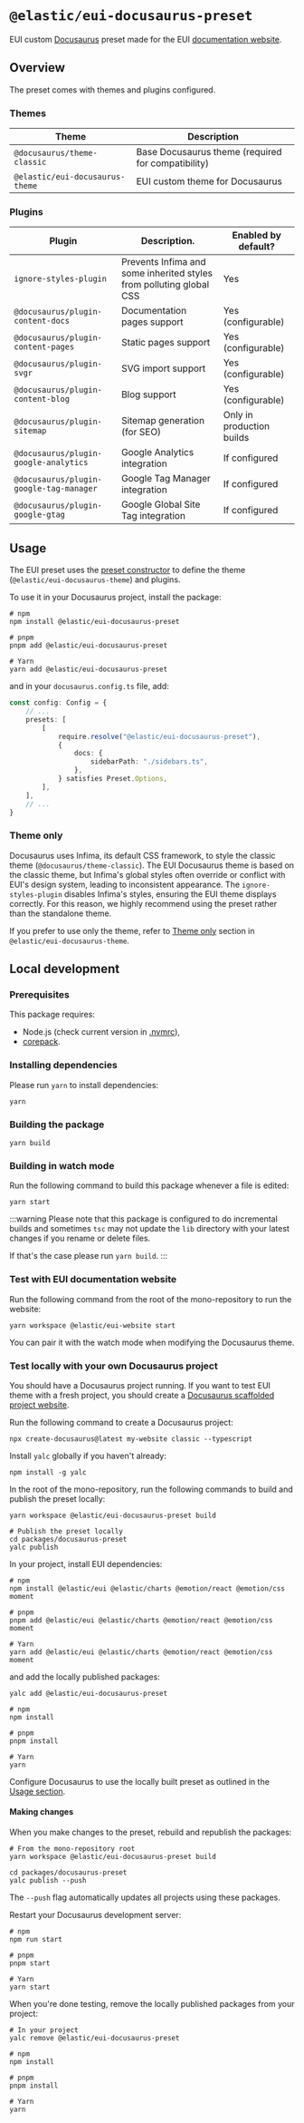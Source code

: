 # `@elastic/eui-docusaurus-preset`

EUI custom [Docusaurus](https://docusaurus.io/) preset made for the EUI [documentation website](https://eui.elastic.co).

## Overview

The preset comes with themes and plugins configured.

### Themes

| Theme                           | Description                                        |
|---------------------------------|----------------------------------------------------|
| `@docusaurus/theme-classic`     | Base Docusaurus theme (required for compatibility) |
| `@elastic/eui-docusaurus-theme` | EUI custom theme for Docusaurus                    |

### Plugins

| Plugin                                 | Description.                                                        | Enabled by default?       |
|----------------------------------------|---------------------------------------------------------------------|---------------------------|
| `ignore-styles-plugin`                 | Prevents Infima and some inherited styles from polluting global CSS | Yes                       |
| `@docusaurus/plugin-content-docs`      | Documentation pages support                                         | Yes (configurable)        |
| `@docusaurus/plugin-content-pages`     | Static pages support                                                | Yes (configurable)        |
| `@docusaurus/plugin-svgr`              | SVG import support                                                  | Yes (configurable)        |
| `@docusaurus/plugin-content-blog`      | Blog support                                                        | Yes (configurable)        |
| `@docusaurus/plugin-sitemap`           | Sitemap generation (for SEO)                                        | Only in production builds |
| `@docusaurus/plugin-google-analytics`  | Google Analytics integration                                        | If configured             |
| `@docusaurus/plugin-google-tag-manager`| Google Tag Manager integration                                      | If configured             |
| `@docusaurus/plugin-google-gtag`       | Google Global Site Tag integration                                  | If configured             |

## Usage

The EUI preset uses the [preset constructor](https://docusaurus.io/docs/using-plugins#creating-presets) to define the theme (`@elastic/eui-docusaurus-theme`) and plugins.

To use it in your Docusaurus project, install the package:

```shell
# npm
npm install @elastic/eui-docusaurus-preset

# pnpm
pnpm add @elastic/eui-docusaurus-preset

# Yarn
yarn add @elastic/eui-docusaurus-preset
```

and in your `docusaurus.config.ts` file, add:

```ts
const config: Config = {
    // ...
    presets: [
        [
            require.resolve("@elastic/eui-docusaurus-preset"),
            {
                docs: {
                    sidebarPath: "./sidebars.ts",
                },
            } satisfies Preset.Options,
        ],
    ],
    // ...
}
```

### Theme only

Docusaurus uses Infima, its default CSS framework, to style the classic theme (`@docusaurus/theme-classic`). The EUI Docusaurus theme is based on the classic theme, but Infima's global styles often override or conflict with EUI's design system, leading to inconsistent appearance. The `ignore-styles-plugin` disables Infima's styles, ensuring the EUI theme displays correctly. For this reason, we highly recommend using the preset rather than the standalone theme.

If you prefer to use only the theme, refer to [Theme only](../docusaurus-theme/README.md#theme-only) section in `@elastic/eui-docusaurus-theme`.

## Local development

### Prerequisites

This package requires:

- Node.js (check current version in [.nvmrc](../../.nvmrc)),
- [corepack](https://nodejs.org/api/corepack.html).

### Installing dependencies

Please run `yarn` to install dependencies:

```shell
yarn
```

### Building the package

```shell
yarn build
```

### Building in watch mode

Run the following command to build this package whenever a file is edited:

```shell
yarn start
```

:::warning
Please note that this package is configured to do incremental builds and sometimes `tsc` may not update the `lib` directory with your latest changes if you rename or delete files.

If that's the case please run `yarn build`.
:::

### Test with EUI documentation website

Run the following command from the root of the mono-repository to run the website:

```shell
yarn workspace @elastic/eui-website start
```

You can pair it with the watch mode when modifying the Docusaurus theme.

### Test locally with your own Docusaurus project

You should have a Docusaurus project running. If you want to test EUI theme with a fresh project, you should create a [Docusaurus scaffolded project website](https://docusaurus.io/docs/installation).

Run the following command to create a Docusaurus project:

```shell
npx create-docusaurus@latest my-website classic --typescript
```

Install `yalc` globally if you haven't already:

```shell
npm install -g yalc
```

In the root of the mono-repository, run the following commands to build and publish the preset locally:

```shell
yarn workspace @elastic/eui-docusaurus-preset build

# Publish the preset locally
cd packages/docusaurus-preset
yalc publish
```

In your project, install EUI dependencies:

```shell
# npm
npm install @elastic/eui @elastic/charts @emotion/react @emotion/css moment

# pnpm
pnpm add @elastic/eui @elastic/charts @emotion/react @emotion/css moment

# Yarn
yarn add @elastic/eui @elastic/charts @emotion/react @emotion/css moment
```

and add the locally published packages:

```shell
yalc add @elastic/eui-docusaurus-preset

# npm
npm install

# pnpm
pnpm install

# Yarn
yarn
```

Configure Docusaurus to use the locally built preset as outlined in the [Usage section](#usage).

#### Making changes

When you make changes to the preset, rebuild and republish the packages:

```shell
# From the mono-repository root
yarn workspace @elastic/eui-docusaurus-preset build

cd packages/docusaurus-preset  
yalc publish --push
```

The `--push` flag automatically updates all projects using these packages.

Restart your Docusaurus development server:

```shell
# npm
npm run start

# pnpm
pnpm start

# Yarn
yarn start
```

When you're done testing, remove the locally published packages from your project:

```shell
# In your project
yalc remove @elastic/eui-docusaurus-preset

# npm
npm install

# pnpm
pnpm install

# Yarn
yarn
```
